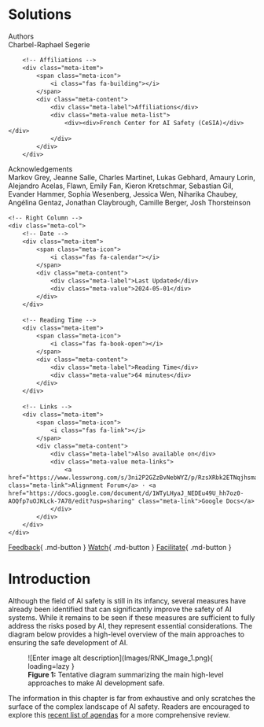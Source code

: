 # Solutions

<div class="chapter-meta">

<div class="meta-grid">
    <!-- Left Column -->
    <div class="meta-col">
        <!-- Authors -->
        <div class="meta-item">
            <span class="meta-icon">
                <i class="fas fa-users"></i>
            </span>
            <div class="meta-content">
                <div class="meta-label">Authors</div>
                <div class="meta-value meta-list">
                    <div><div>Charbel-Raphael Segerie</div></div>
                </div>
            </div>
        </div>
        
        <!-- Affiliations -->
        <div class="meta-item">
            <span class="meta-icon">
                <i class="fas fa-building"></i>
            </span>
            <div class="meta-content">
                <div class="meta-label">Affiliations</div>
                <div class="meta-value meta-list">
                    <div><div>French Center for AI Safety (CeSIA)</div></div>
                </div>
            </div>
        </div>

<!-- Acknowledgements section -->
<div class="meta-item">
    <span class="meta-icon">
        <i class="fas fa-heart"></i>
    </span>
    <div class="meta-content">
        <div class="meta-label">Acknowledgements</div>
        <div class="meta-value">
            Markov Grey, Jeanne Salle, Charles Martinet, Lukas Gebhard, Amaury Lorin, Alejandro Acelas, Flawn, Emily Fan, Kieron Kretschmar, Sebastian Gil, Evander Hammer, Sophia Wesenberg, Jessica Wen, Niharika Chaubey, Angélina Gentaz, Jonathan Claybrough, Camille Berger, Josh Thorsteinson
        </div>
    </div>
</div>
    </div>

    <!-- Right Column -->
    <div class="meta-col">
        <!-- Date -->
        <div class="meta-item">
            <span class="meta-icon">
                <i class="fas fa-calendar"></i>
            </span>
            <div class="meta-content">
                <div class="meta-label">Last Updated</div>
                <div class="meta-value">2024-05-01</div>
            </div>
        </div>
        
        <!-- Reading Time -->
        <div class="meta-item">
            <span class="meta-icon">
                <i class="fas fa-book-open"></i>
            </span>
            <div class="meta-content">
                <div class="meta-label">Reading Time</div>
                <div class="meta-value">64 minutes</div>
            </div>
        </div>
        
        <!-- Links -->
        <div class="meta-item">
            <span class="meta-icon">
                <i class="fas fa-link"></i>
            </span>
            <div class="meta-content">
                <div class="meta-label">Also available on</div>
                <div class="meta-value meta-links">
                    <a href="https://www.lesswrong.com/s/3ni2P2GZzBvNebWYZ/p/RzsXRbk2ETNqjhsma" class="meta-link">Alignment Forum</a> · <a href="https://docs.google.com/document/d/1WTyLHyaJ_NEDEu49U_hh7oz0-AOQfp7uOJKLck-7A78/edit?usp=sharing" class="meta-link">Google Docs</a>
                </div>
            </div>
        </div>
    </div>
</div>

</div>

[Feedback](https://forms.gle/ZsA4hEWUx1ZrtQLL9){ .md-button }
[Watch](https://www.youtube.com/watch?v=iO7Jl4xders){ .md-button }
[Facilitate](https://docs.google.com/document/d/1cv0gzwSouDjckYHzV7gYbHPKhJZR6bwbJWgHzEJ604Q/edit?usp=sharing){ .md-button }

# Introduction

Although the field of AI safety is still in its infancy, several measures have already been identified that can significantly improve the safety of AI systems. While it remains to be seen if these measures are sufficient to fully address the risks posed by AI, they represent essential considerations. The diagram below provides a high-level overview of the main approaches to ensuring the safe development of AI.

<figure markdown="span">
![Enter image alt description](Images/RNK_Image_1.png){ loading=lazy }
  <figcaption markdown="1"><b>Figure 1:</b> Tentative diagram summarizing the main high-level approaches to make AI development safe.</figcaption>
</figure>

The information in this chapter is far from exhaustive and only scratches the surface of the complex landscape of AI safety. Readers are encouraged to explore this [recent list of agendas](https://www.lesswrong.com/posts/zaaGsFBeDTpCsYHef/shallow-review-of-live-agendas-in-alignment-and-safety#Understand_learning) for a more comprehensive review.
